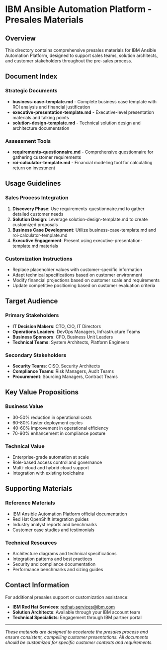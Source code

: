 # IBM Ansible Automation Platform - Presales Materials

## Overview

This directory contains comprehensive presales materials for IBM Ansible Automation Platform, designed to support sales teams, solution architects, and customer stakeholders throughout the pre-sales process.

## Document Index

### Strategic Documents
- **business-case-template.md** - Complete business case template with ROI analysis and financial justification
- **executive-presentation-template.md** - Executive-level presentation materials and talking points
- **solution-design-template.md** - Technical solution design and architecture documentation

### Assessment Tools
- **requirements-questionnaire.md** - Comprehensive questionnaire for gathering customer requirements
- **roi-calculator-template.md** - Financial modeling tool for calculating return on investment

## Usage Guidelines

### Sales Process Integration
1. **Discovery Phase**: Use requirements-questionnaire.md to gather detailed customer needs
2. **Solution Design**: Leverage solution-design-template.md to create customized proposals  
3. **Business Case Development**: Utilize business-case-template.md and roi-calculator-template.md
4. **Executive Engagement**: Present using executive-presentation-template.md materials

### Customization Instructions
- Replace placeholder values with customer-specific information
- Adapt technical specifications based on customer environment
- Modify financial projections based on customer scale and requirements
- Update competitive positioning based on customer evaluation criteria

## Target Audience

### Primary Stakeholders
- **IT Decision Makers**: CTO, CIO, IT Directors
- **Operations Leaders**: DevOps Managers, Infrastructure Teams
- **Business Sponsors**: CFO, Business Unit Leaders
- **Technical Teams**: System Architects, Platform Engineers

### Secondary Stakeholders
- **Security Teams**: CISO, Security Architects
- **Compliance Teams**: Risk Managers, Audit Teams
- **Procurement**: Sourcing Managers, Contract Teams

## Key Value Propositions

### Business Value
- 30-50% reduction in operational costs
- 60-80% faster deployment cycles
- 40-60% improvement in operational efficiency
- 70-90% enhancement in compliance posture

### Technical Value
- Enterprise-grade automation at scale
- Role-based access control and governance
- Multi-cloud and hybrid cloud support
- Integration with existing toolchains

## Supporting Materials

### Reference Materials
- IBM Ansible Automation Platform official documentation
- Red Hat OpenShift integration guides
- Industry analyst reports and benchmarks
- Customer case studies and testimonials

### Technical Resources
- Architecture diagrams and technical specifications
- Integration patterns and best practices
- Security and compliance documentation
- Performance benchmarks and sizing guides

## Contact Information

For additional presales support or customization assistance:
- **IBM Red Hat Services**: redhat-services@ibm.com
- **Solution Architects**: Available through your IBM account team
- **Technical Specialists**: Engagement through IBM partner portal

---

*These materials are designed to accelerate the presales process and ensure consistent, compelling customer presentations. All documents should be customized for specific customer contexts and requirements.*